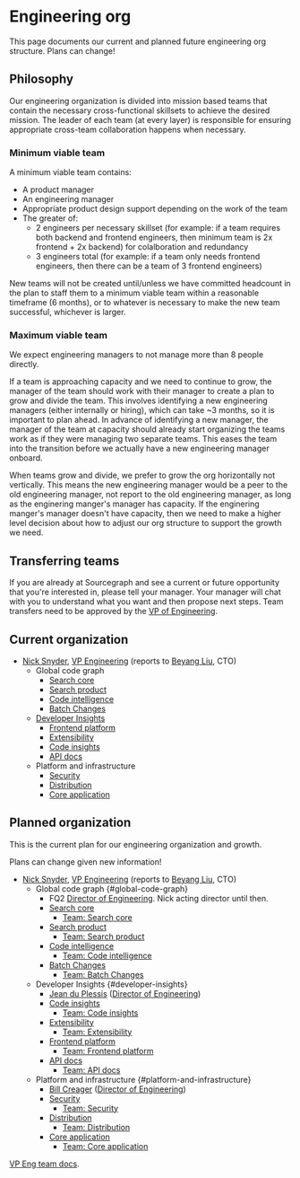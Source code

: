 # Engineering org

This page documents our current and planned future engineering org structure. Plans can change!

## Philosophy

Our engineering organization is divided into mission based teams that contain the necessary cross-functional skillsets to achieve the desired mission. The leader of each team (at every layer) is responsible for ensuring appropriate cross-team collaboration happens when necessary.

### Minimum viable team

A minimum viable team contains:

- A product manager
- An engineering manager
- Appropriate product design support depending on the work of the team
- The greater of:
  - 2 engineers per necessary skillset (for example: if a team requires both backend and frontend engineers, then minimum team is 2x frontend + 2x backend) for colalboration and redundancy
  - 3 engineers total (for example: if a team only needs frontend engineers, then there can be a team of 3 frontend engineers)

New teams will not be created until/unless we have committed headcount in the plan to staff them to a minimum viable team within a reasonable timeframe (6 months), or to whatever is necessary to make the new team successful, whichever is larger.

### Maximum viable team

We expect engineering managers to not manage more than 8 people directly.

If a team is approaching capacity and we need to continue to grow, the manager of the team should work with their manager to create a plan to grow and divide the team. This involves identifying a new engineering managers (either internally or hiring), which can take ~3 months, so it is important to plan ahead. In advance of identifying a new manager, the manager of the team at capacity should already start organizing the teams work as if they were managing two separate teams. This eases the team into the transition before we actually have a new engineering manager onboard.

When teams grow and divide, we prefer to grow the org horizontally not vertically. This means the new engineering manager would be a peer to the old engineering manager, not report to the old engineering manager, as long as the enginering manger's manager has capacity. If the enginering manger's manager doesn't have capacity, then we need to make a higher level decision about how to adjust our org structure to support the growth we need.

## Transferring teams

If you are already at Sourcegraph and see a current or future opportunity that you're interested in, please tell your manager. Your manager will chat with you to understand what you want and then propose next steps. Team transfers need to be approved by the [VP of Engineering](roles.md#vp-engineering).

## Current organization

- [Nick Snyder](index.md#nick-snyder-he-him), [VP Engineering](../../handbook/engineering/roles.md#vp-engineering) (reports to [Beyang Liu](index.md#beyang-liu), CTO)
    - Global code graph
        - [Search core](../../handbook/engineering/search/core.md)
        - [Search product](../../handbook/engineering/search/product.md)
        - [Code intelligence](../../handbook/engineering/code-intelligence/index.md)
        - [Batch Changes](../../handbook/engineering/batch-changes/index.md)
    - [Developer Insights](../../handbook/engineering/developer-insights/index.md)
        - [Frontend platform](../../handbook/engineering/developer-insights/frontend-platform/index.md)
        - [Extensibility](../../handbook/engineering/developer-insights/extensibility/index.md)
        - [Code insights](../../handbook/engineering/developer-insights/code-insights/index.md)
        - [API docs](../../handbook/engineering/developer-insights/api-docs/index.md)
    - Platform and infrastructure
        - [Security](../../handbook/engineering/security/index.md)
        - [Distribution](../../handbook/engineering/distribution/index.md)
        - [Core application](../../handbook/engineering/core-application/index.md)

## Planned organization

This is the current plan for our engineering organization and growth.

Plans can change given new information!

- [Nick Snyder](../company/team/index.md#nick-snyder-he-him), [VP Engineering](roles.md#vp-engineering) (reports to [Beyang Liu](index.md#beyang-liu), CTO)
    - Global code graph {#global-code-graph}
        - FQ2 [Director of Engineering](https://boards.greenhouse.io/sourcegraph91/jobs/4005231004). Nick acting director until then.
        - [Search core](search/core.md)
            - [Team: Search core](search/core.md#search-core-eng)
        - [Search product](search/product.md)
            - [Team: Search product](search/product.md#search-product-eng)
        - [Code intelligence](code-intelligence/index.md)
            - [Team: Code intelligence](code-intelligence/index.md#code-intelligence-eng)
        - [Batch Changes](batch-changes/index.md)
            - [Team: Batch Changes](batch-changes/index.md#batch-changes-eng)
    - Developer Insights {#developer-insights}
        - [Jean du Plessis](../company/team/index.md#jean-du-plessis-he-him) ([Director of Engineering](roles.md#director-of-engineering))
        - [Code insights](developer-insights/code-insights/index.md)
            - [Team: Code insights](developer-insights/code-insights/index.md#code-insights-eng)
        - [Extensibility](developer-insights/extensibility/index.md)
            - [Team: Extensibility](developer-insights/extensibility/index.md#extensibility-eng)
        - [Frontend platform](developer-insights/frontend-platform/index.md)
            - [Team: Frontend platform](developer-insights/frontend-platform/index.md#frontend-platform-eng)
        - [API docs](developer-insights/api-docs/index.md)
            - [Team: API docs](developer-insights/api-docs/index.md#api-docs-eng)
    - Platform and infrastructure {#platform-and-infrastructure}
        - [Bill Creager](../company/team/index.md#bill-creager) ([Director of Engineering](roles.md#director-of-engineering))
        - [Security](security/index.md)
            - [Team: Security](security/index.md#security-eng)
        - [Distribution](distribution/index.md)
            - [Team: Distribution](distribution/index.md#distribution-eng)
        - [Core application](core-application/index.md)
            - [Team: Core application](core-application/index.md#core-application-eng)

[VP Eng team docs](vpe/index.md).

<script>
// This script injects the org chart content into each section of this page that links to a team page.
// It is similar to the script used to compile the goals in ../goals/index.md.

async function getPageOrgList(pageUrl) {
	const sectionId = pageUrl.replace(/^.*#/, '')

	const resp = await fetch(pageUrl)
	const doc = new DOMParser().parseFromString(await resp.text(), "text/html")
	const section = doc.getElementById(sectionId)
	if (!section) {
		const error = document.createElement('p')
		error.innerText = `Error generating org chart: page at ${pageUrl} has no section with ID ${sectionId}.`
		return error
	}
    return section.parentNode
}

const teamAnchors = Array.from(document.querySelectorAll('a')).filter(a => a.innerText.startsWith('Team: '))
Promise.all(
	teamAnchors.map(async a => ({
		anchor: a,
		content: await getPageOrgList(a.href),
	}))
).then(data => {
	for (const {anchor, content} of data) {
        // Replace the parent node list item
        anchor.parentNode.replaceWith(content)
	}
})
</script>
